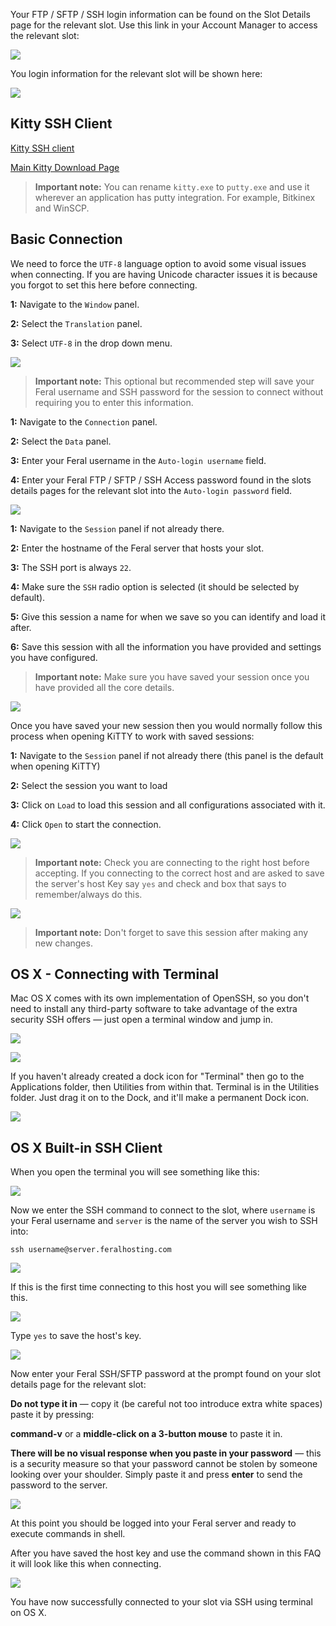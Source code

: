 
Your FTP / SFTP / SSH login information can be found on the Slot Details page for the relevant slot. Use this link in your Account Manager to access the relevant slot:

![](https://raw.github.com/feralhosting/feralfilehosting/master/Feral%20Wiki/0%20Generic/slot_detail_link.png)

You login information for the relevant slot will be shown here:

![](https://raw.github.com/feralhosting/feralfilehosting/master/Feral%20Wiki/0%20Generic/slot_detail_ssh.png)

Kitty SSH Client
---

[Kitty SSH client](http://www.9bis.net/kitty/?page=Download)

[Main Kitty Download Page](http://www.fosshub.com/KiTTY.html)

> **Important note:** You can rename `kitty.exe` to `putty.exe` and use it wherever an application has putty integration. For example, Bitkinex and WinSCP.

Basic Connection
---

We need to force the `UTF-8` language option to avoid some visual issues when connecting. If you are having Unicode character issues it is because you forgot to set this here before connecting.

**1:** Navigate to the `Window` panel.

**2:** Select the `Translation` panel.

**3:** Select `UTF-8` in the drop down menu.

![](https://raw.github.com/feralhosting/feralfilehosting/master/Feral%20Wiki/SSH/Kitty%20-%20SSH%20-%20Private%20Keys%20-%20SSH%20tunnels/1.png)

> **Important note:** This optional but recommended step will save your Feral username and SSH password for the session to connect without requiring you to enter this information.

**1:** Navigate to the `Connection` panel.

**2:** Select the `Data` panel.

**3:** Enter your Feral username in the `Auto-login username` field.

**4:** Enter your Feral FTP / SFTP / SSH Access password found in the slots details pages for the relevant slot into the `Auto-login password` field.

![](https://raw.github.com/feralhosting/feralfilehosting/master/Feral%20Wiki/SSH/Kitty%20-%20SSH%20-%20Private%20Keys%20-%20SSH%20tunnels/2.png)

**1:** Navigate to the `Session` panel if not already there.

**2:** Enter the hostname of the Feral server that hosts your slot.

**3:** The SSH port is always `22`.

**4:** Make sure the `SSH` radio option is selected (it should be selected by default).

**5:** Give this session a name for when we save so you can identify and load it after.

**6:** Save this session with all the information you have provided and settings you have configured.

> **Important note:** Make sure you have saved your session once you have provided all the core details.

![](https://raw.github.com/feralhosting/feralfilehosting/master/Feral%20Wiki/SSH/Kitty%20-%20SSH%20-%20Private%20Keys%20-%20SSH%20tunnels/3.png)

Once you have saved your  new session then you would normally follow this process when opening KiTTY to work with saved sessions:

**1:** Navigate to the `Session` panel if not already there (this panel is the default when opening KiTTY)

**2:** Select the session you want to load

**3:** Click on `Load` to load this session and all configurations associated with it.

**4:** Click `Open` to start the connection.

![](https://raw.github.com/feralhosting/feralfilehosting/master/Feral%20Wiki/SSH/Kitty%20-%20SSH%20-%20Private%20Keys%20-%20SSH%20tunnels/4.png)

> **Important note:** Check you are connecting to the right host before accepting. If you connecting to the correct host and are asked to save the server's host Key say `yes` and check and box that says to remember/always do this.

![](https://raw.github.com/feralhosting/feralfilehosting/master/Feral%20Wiki/SSH/Kitty%20-%20SSH%20-%20Private%20Keys%20-%20SSH%20tunnels/5.png)

> **Important note:** Don't forget to save this session after making any new changes.

OS X - Connecting with Terminal
---

Mac OS X comes with its own implementation of OpenSSH, so you don't need to install any third-party software to take advantage of the extra security SSH offers — just open a terminal window and jump in.

![](https://raw.github.com/feralhosting/feralfilehosting/master/Feral%20Wiki/0%20Generic/macterminal1.png)

![](https://raw.github.com/feralhosting/feralfilehosting/master/Feral%20Wiki/0%20Generic/macterminal2.png)

If you haven't already created a dock icon for "Terminal" then  go to the Applications folder, then Utilities from within that. Terminal is in the Utilities folder. Just drag it on to the Dock, and it'll make a permanent Dock icon.

![](https://raw.github.com/feralhosting/feralfilehosting/master/Feral%20Wiki/0%20Generic/terminalicon.png)

OS X Built-in SSH Client
---

When you open the terminal you will see something like this:

![](https://raw.githubusercontent.com/feralhosting/feralfilehosting/master/Feral%20Wiki/SSH/SSH%20Guide%20-%20The%20Basics/OS%20X/3.png)

Now we enter the SSH command to connect to the slot, where `username` is your Feral username and `server` is the name of the server you wish to SSH into:

~~~
ssh username@server.feralhosting.com
~~~

![](https://raw.githubusercontent.com/feralhosting/feralfilehosting/master/Feral%20Wiki/SSH/SSH%20Guide%20-%20The%20Basics/OS%20X/4.png)

If this is the first time connecting to this host you will see something like this.

![](https://raw.githubusercontent.com/feralhosting/feralfilehosting/master/Feral%20Wiki/SSH/SSH%20Guide%20-%20The%20Basics/OS%20X/5.png)

Type `yes` to save the host's key.

![](https://raw.githubusercontent.com/feralhosting/feralfilehosting/master/Feral%20Wiki/SSH/SSH%20Guide%20-%20The%20Basics/OS%20X/6.png)

Now enter your Feral SSH/SFTP password at the prompt found on your slot details page for the relevant slot:

**Do not type it in** — copy it (be careful not too introduce extra white spaces) paste it by pressing: 

**command-v** or a **middle-click on a 3-button mouse** to paste it in.

**There will be no visual response when you paste in your password** — this is a security measure so that your password cannot be stolen by someone looking over your shoulder. Simply paste it and press **enter** to send the password to the server.

![](https://raw.githubusercontent.com/feralhosting/feralfilehosting/master/Feral%20Wiki/SSH/SSH%20Guide%20-%20The%20Basics/OS%20X/7.png)

At this point you should be logged into your Feral server and ready to execute commands in shell.

After you have saved the host key and use the command shown in this FAQ it will look like this when connecting.

![](https://raw.githubusercontent.com/feralhosting/feralfilehosting/master/Feral%20Wiki/SSH/SSH%20Guide%20-%20The%20Basics/OS%20X/8.png)

You have now successfully connected to your slot via SSH using terminal on OS X.



